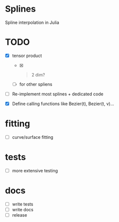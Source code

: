 # Splines
Spline interpolation in Julia


# TODO
- [x] tensor product
  - [x] > 2 dim?
  - [ ] for other spliens
- [ ] Re-implement most splines + dedicated code
- [x] Define calling functions like Bezier(t), Bezier(t, v)...


# fitting
- [ ] curve/surface fitting


# tests
- [ ] more extensive testing

# docs
- [ ] write tests
- [ ] write docs
- [ ] release